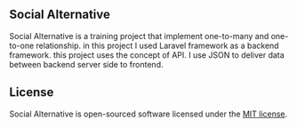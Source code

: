 
## Social Alternative

Social Alternative is a training project that implement one-to-many and one-to-one relationship.
in this project I used Laravel framework as a backend framework. this project uses the concept of API. I use JSON to deliver data between backend server side to frontend.


## License

Social Alternative is open-sourced software licensed under the [MIT license](https://opensource.org/licenses/MIT).
